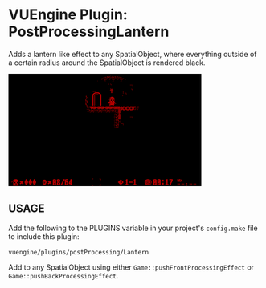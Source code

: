 VUEngine Plugin: PostProcessingLantern
======================================

Adds a lantern like effect to any SpatialObject, where everything outside of a certain radius around the SpatialObject is rendered black. 

![Preview Image](preview.png)


USAGE
-----

Add the following to the PLUGINS variable in your project's `config.make` file to include this plugin:

	vuengine/plugins/postProcessing/Lantern

Add to any SpatialObject using either `Game::pushFrontProcessingEffect` or `Game::pushBackProcessingEffect`. 
